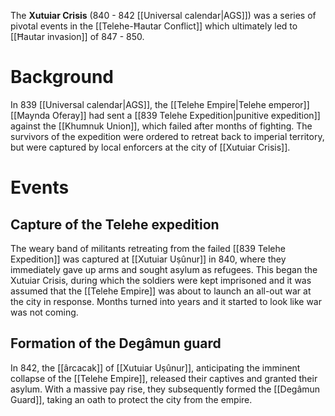 The **Xutuiar Crisis** (840 - 842 [[Universal calendar|AGS]]) was a series of pivotal events in the [[Telehe-Ħautar Conflict]] which ultimately led to [[Ħautar invasion]] of 847 - 850.
# Background
In 839 [[Universal calendar|AGS]], the [[Telehe Empire|Telehe emperor]] [[Maynda Oferay]] had sent a [[839 Telehe Expedition|punitive expedition]] against the [[Khumnuk Union]], which failed after months of fighting. The survivors of the expedition were ordered to retreat back to imperial territory, but were captured by local enforcers at the city of [[Xutuiar Crisis]].
# Events
## Capture of the Telehe expedition
The weary band of militants retreating from the failed [[839 Telehe Expedition]] was captured at [[Xutuiar Uṣûnur]] in 840, where they immediately gave up arms and sought asylum as refugees. This began the Xutuiar Crisis, during which the soldiers were kept imprisoned and it was assumed that the [[Telehe Empire]] was about to launch an all-out war at the city in response. Months turned into years and it started to look like war was not coming.
## Formation of the Degâmun guard
In 842, the [[ârcacak]] of [[Xutuiar Uṣûnur]], anticipating the imminent collapse of the [[Telehe Empire]], released their captives and granted their asylum. With a massive pay rise, they subsequently formed the [[Degâmun Guard]], taking an oath to protect the city from the empire.